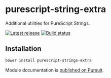 # purescript-string-extra

Additional utilities for PureScript Strings.


[![Latest release](http://img.shields.io/github/release/purescript-contrib/purescript-strings-extra.svg)](https://github.com/purescript/purescript-strings-extra/releases)
[![Build status](https://travis-ci.org/purescript-contrib/purescript-strings-extra.svg?branch=master)](https://travis-ci.org/purescript/purescript-strings-extra)


## Installation

```bash
bower install purescript-strings-extra
```

Module documentation is [published on Pursuit](http://pursuit.purescript.org/packages/purescript-strings-extra).
